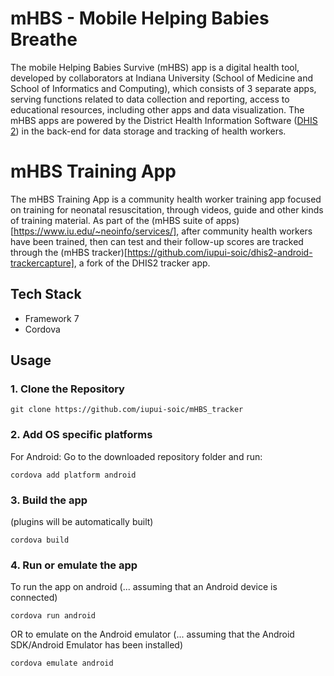 # mHBS - Mobile Helping Babies Breathe
The mobile Helping Babies Survive (mHBS) app is a digital health tool, developed by collaborators at Indiana University (School of Medicine and School of Informatics and Computing), which consists of 3 separate apps, serving functions related to data collection and reporting, access to educational resources, including other apps and data visualization. The mHBS apps are powered by the District Health Information Software ([DHIS 2](https://dhis2.org)) in the back-end for data storage and tracking of health workers.

# mHBS Training App
The mHBS Training App is a community health worker training app focused on training for neonatal resuscitation, through videos, guide and other kinds of training material. As part of the (mHBS suite of apps)[https://www.iu.edu/~neoinfo/services/], after community health workers have been trained, then can test and their follow-up scores are tracked through the (mHBS tracker)[https://github.com/iupui-soic/dhis2-android-trackercapture], a fork of the DHIS2 tracker app. 

## Tech Stack
* Framework 7
* Cordova

## Usage
### 1. Clone the Repository
```
git clone https://github.com/iupui-soic/mHBS_tracker
```
### 2. Add OS specific platforms

For Android:
Go to the downloaded repository folder and run:
```
cordova add platform android
```

### 3. Build the app
(plugins will be automatically built)
```
cordova build
```

### 4. Run or emulate the app
To run the app on android (... assuming that an Android device is connected)
```
cordova run android
```

OR to emulate on the Android emulator (... assuming that the Android SDK/Android Emulator has been installed)
```
cordova emulate android
```
